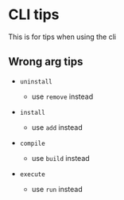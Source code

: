 # CLI tips

This is for tips when using the cli

## Wrong arg tips

- `uninstall`
  - use `remove` instead

- `install`
  - use `add` instead

- `compile`
  - use `build` instead

- `execute`
  - use `run` instead
